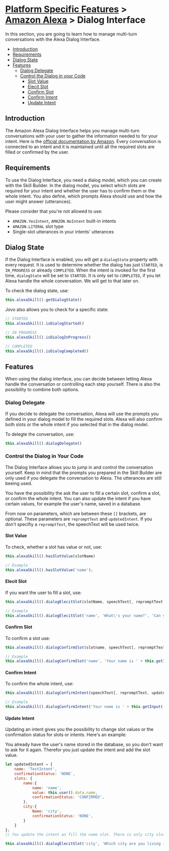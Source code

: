 # [Platform Specific Features](../) > [Amazon Alexa](./README.md) > Dialog Interface

In this section, you are going to learn how to manage multi-turn conversations with the Alexa Dialog Interface.

* [Introduction](#introduction)
* [Requirements](#requirements)
* [Dialog State](#dialog-state)
* [Features](#features)
    * [Dialog Delegate](#dialog-delegate)
    * [Control the Dialog in your Code](#control-the-dialog-in-your-code)
        * [Slot Value](#slot-value)
        * [Elecit Slot](#elecit-slot)
        * [Confirm Slot](#confirm-slot)
        * [Confirm Intent](#confirm-intent)
        * [Update Intent](#update-intent)

## Introduction

The Amazon Alexa Dialog Interface helps you manage multi-turn conversations with your user to gather the information needed to for your intent.
Here is the [official documentation by Amazon](https://developer.amazon.com/docs/custom-skills/dialog-interface-reference.html).
Every conversation is connected to an intent and it is maintained until all the required slots are filled or confirmed by the user. 

## Requirements

To use the Dialog Interface, you need a dialog model, which you can create with the Skill Builder. In the dialog model, you select which slots are required for your intent and whether the user has to confirm them or the whole intent. You also define, which prompts Alexa should use and how the user might answer (utterances).

Please consider that you're not allowed to use:
* `AMAZON.YesIntent`, `AMAZON.NoIntent` built-in intents
* `AMAZON.LITERAL` slot type
* Single-slot utterances in your intents' utterances

## Dialog State

If the Dialog Interface is enabled, you will get a `dialogState` property with every request. It is used to determine whether the dialog has just `STARTED`, is `IN_PROGRESS` or already `COMPLETED`. 
When the intent is invoked for the first time, `dialogState` will be set to `STARTED`. It is only set to `COMPLETED`, if you let Alexa handle the whole conversation. We will get to that later on.

To check the dialog state, use: 
```javascript
this.alexaSkill().getDialogState()
```

Jovo also allows you to check for a specific state:
```javascript
// STARTED
this.alexaSkill().isDialogStarted()

// IN PROGRESS
this.alexaSkill().isDialogInProgress()

// COMPLETED
this.alexaSkill().isDialogCompleted()
```

## Features

When using the dialog interface, you can decide between letting Alexa handle the conversation or controlling each step yourself. There is also the possibility to combine both options.

### Dialog Delegate

If you decide to delegate the conversation, Alexa will use the prompts you defined in your dialog model to fill the required slots. Alexa will also confirm both slots or the whole intent if you selected that in the dialog model.

To delegte the conversation, use:
```javascript
this.alexaSkill().dialogDelegate()
```

### Control the Dialog in Your Code

The Dialog Interface allows you to jump in and control the conversation yourself. Keep in mind that the prompts you prepared in the Skill Builder are only used if you delegate the conversation to Alexa. The utterances are still beeing used.

You have the possibility the ask the user to fill a certain slot, confirm a slot, or confirm the whole intent. You can also update the intent if you have certain values, for example the user's name, saved in a database. 

From now on parameters, which are between these `[]` brackets, are optional. These parameters are `repromptText` and `updatedIntent`. If you don't specifiy a `repromptText`, the speechText will be used twice. 

#### Slot Value

To check, whether a slot has value or not, use:
```javascript
this.alexaSkill().hasSlotValue(slotName)

// Example
this.alexaSkill().hasSlotValue('name');
```

#### Elecit Slot

If you want the user to fill a slot, use:
```javascript
this.alexaSkill().dialogElecitSlot(slotName, speechText[, repromptText, updatedIntent])

// Example
this.alexaSkill().dialogElecitSlot('name', 'What\'s your name?', 'Can you tell me your name, please?');
```

#### Confirm Slot

To confirm a slot use:
```javascript
this.alexaSkill().dialogConfirmSlot(slotname, speechText[, repromptText, updatedIntent])

// Example
this.alexaSkill().dialogConfirmSlot('name', 'Your name is ' + this.getInput('name') + ', right?');
```

#### Confirm Intent

To confirm the whole intent, use:
```javascript
this.alexaSkill().dialogConfirmIntent(speechText[, repromptText, updatedIntent])

// Example
this.alexaSkill().dialogConfirmIntent('Your name is ' + this.getInput('name') + ' and you are from ' + this.getInput('city') + ', correct?');
```
#### Update Intent

Updating an intent gives you the possibility to change slot values or the confirmation status for slots or intents. Here's an example:

You already have the user's name stored in the database, so you don't want to ask for it again. Therefor you just update the intent and add the slot value.
```javascript
let updatedIntent = {
    name: 'TestIntent',
    confirmationStatus: 'NONE',
    slots: {
        name:{
            name: 'name',
            value: this.user().data.name,
            confirmationStatus: 'CONFIRMED',
        },
        city:{
            Name: 'city',
            confirmationStatus: 'NONE',
        }
    }
};
// You update the intent an fill the name slot. There is only city slot left, so you can manually ask the user to fill that

this.alexaSkill().dialogElecitSlot('city', 'Which city are you living in?', updatedIntent);
```
